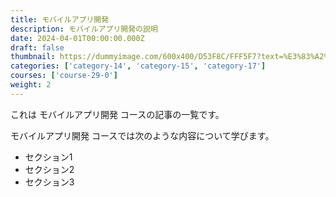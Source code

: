 ```yaml
---
title: モバイルアプリ開発
description: モバイルアプリ開発の説明
date: 2024-04-01T00:00:00.000Z
draft: false
thumbnail: https://dummyimage.com/600x400/D53F8C/FFF5F7?text=%E3%83%A2%E3%83%90%E3%82%A4%E3%83%AB%E3%82%A2%E3%83%97%E3%83%AA%E9%96%8B%E7%99%BA
categories: ['category-14', 'category-15', 'category-17']
courses: ['course-29-0']
weight: 2
---
```


これは モバイルアプリ開発 コースの記事の一覧です。

  モバイルアプリ開発 コースでは次のような内容について学びます。

  - セクション1
  - セクション2
  - セクション3